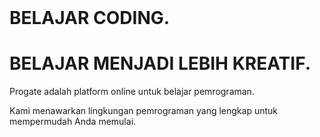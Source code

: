 <!DOCTYPE html>
<html>
  <head>
    <meta charset="utf-8">
    <title>Progate</title>
    <link rel="stylesheet" href="style_sheet.css">
  </head>
  <body>
    <header>
    </header>
    <div class="top-wrapper">
      <div class="container">
        <h1>BELAJAR CODING.</h1>
        <h1>BELAJAR MENJADI LEBIH KREATIF.</h1>
        <p>Progate adalah platform online untuk belajar pemrograman.</p>
        <p>Kami menawarkan lingkungan pemrograman yang lengkap untuk mempermudah Anda memulai.</p>
      </div>
    </div>
    <div class="lesson-wrapper">
    </div>
    <div class="message-wrapper">
    </div>
    <footer>
    </footer>
  </body>

